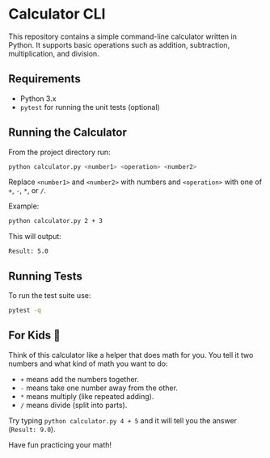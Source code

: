# Calculator CLI

This repository contains a simple command-line calculator written in Python. It supports basic operations such as addition, subtraction, multiplication, and division.

## Requirements

- Python 3.x
- `pytest` for running the unit tests (optional)

## Running the Calculator

From the project directory run:

```bash
python calculator.py <number1> <operation> <number2>
```

Replace `<number1>` and `<number2>` with numbers and `<operation>` with one of `+`, `-`, `*`, or `/`.

Example:

```bash
python calculator.py 2 + 3
```

This will output:

```
Result: 5.0
```


## Running Tests

To run the test suite use:

```bash
pytest -q
```

## For Kids 🧒

Think of this calculator like a helper that does math for you. You tell it two numbers and what kind of math you want to do:

- `+` means add the numbers together.
- `-` means take one number away from the other.
- `*` means multiply (like repeated adding).
- `/` means divide (split into parts).

Try typing `python calculator.py 4 + 5` and it will tell you the answer (`Result: 9.0`).

Have fun practicing your math!

